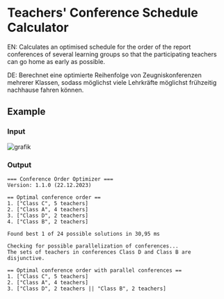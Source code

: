 # Teachers' Conference Schedule Calculator
EN: Calculates an optimised schedule for the order of the report conferences of several learning groups so that the participating teachers can go home as early as possible.

DE: Berechnet eine optimierte Reihenfolge von Zeugniskonferenzen mehrerer Klassen, sodass möglichst viele Lehrkräfte möglichst frühzeitig nachhause fahren können.

## Example
### Input
![grafik](https://github.com/DeBukkIt/Teachers-Conference-Schedule-Calculator/assets/1151380/9e1984c4-b258-48ad-ae6c-39790d23ad01)

### Output
```
=== Conference Order Optimizer ===
Version: 1.1.0 (22.12.2023)       

== Optimal conference order ==
1. ["Class C", 5 teachers]
2. ["Class A", 4 teachers]
3. ["Class D", 2 teachers]
4. ["Class B", 2 teachers]

Found best 1 of 24 possible solutions in 30,95 ms

Checking for possible parallelization of conferences...
The sets of teachers in conferences Class D and Class B are disjunctive.

== Optimal conference order with parallel conferences ==
1. ["Class C", 5 teachers]
2. ["Class A", 4 teachers]
3. ["Class D", 2 teachers || "Class B", 2 teachers]
```
